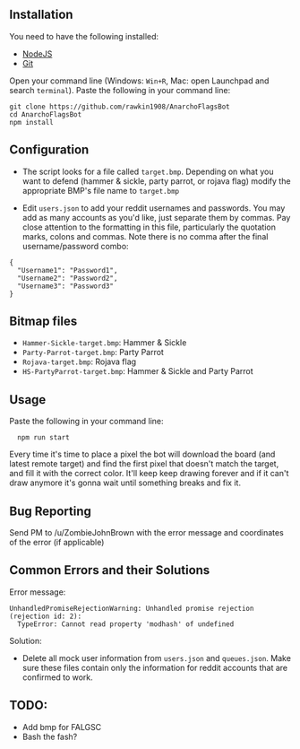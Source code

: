 ## Installation

You need to have the following installed:
* [NodeJS](https://nodejs.org)
* [Git](https://git-scm.com/book/en/v2/Getting-Started-Installing-Git)

Open your command line (Windows: `Win+R`, Mac: open Launchpad and search `terminal`). 
Paste the following in your command line:

```
git clone https://github.com/rawkin1908/AnarchoFlagsBot
cd AnarchoFlagsBot
npm install
```

## Configuration

* The script looks for a file called `target.bmp`. Depending on what you want to defend (hammer & sickle,
party parrot, or rojava flag) modify the appropriate BMP's file name to `target.bmp`

* Edit `users.json` to add your reddit usernames and passwords. You may add as many accounts as you'd like, just separate them by commas. Pay close attention to the formatting in this file, particularly the quotation marks, colons and commas. Note there is no comma after the final username/password combo:

``` 
{
  "Username1": "Password1",
  "Username2": "Password2",
  "Username3": "Password3"
}
```



## Bitmap files
* `Hammer-Sickle-target.bmp`: Hammer & Sickle
* `Party-Parrot-target.bmp`: Party Parrot
* `Rojava-target.bmp`: Rojava flag
* `HS-PartyParrot-target.bmp`: Hammer & Sickle and Party Parrot

## Usage

Paste the following in your command line:

```
  npm run start
```

Every time it's time to place a pixel the bot will download the board
(and latest remote target) and find the first pixel that doesn't match
the target, and fill it with the correct color. It'll keep keep drawing forever and if it can't draw anymore it's gonna
wait until something breaks and fix it.

## Bug Reporting
Send PM to /u/ZombieJohnBrown with the error message and coordinates of the error (if applicable)

## Common Errors and their Solutions

Error message:
```
UnhandledPromiseRejectionWarning: Unhandled promise rejection (rejection id: 2): 
  TypeError: Cannot read property 'modhash' of undefined
```
Solution:
* Delete all mock user information from `users.json` and `queues.json`. Make sure these files contain only the information for reddit accounts that are confirmed to work.


## TODO:
* Add bmp for FALGSC
* Bash the fash?
